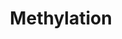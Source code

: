 ---
annotations:
- type: Pathway Ontology
  value: protein modification pathway
authors:
- MaintBot
- Ddigles
description: ''
last-edited: 2019-09-17
organisms:
- Rattus norvegicus
redirect_from:
- /index.php/Pathway:WP1282
- /instance/WP1282
schema-jsonld:
- '@context': https://schema.org/
  '@id': https://wikipathways.github.io/pathways/WP1282.html
  '@type': Dataset
  creator:
    '@type': Organization
    name: WikiPathways
  description: ''
  keywords:
  - Mat1a
  - S-Adenosylhomocysteine
  - Hnmt
  - O-methylated substrate
  - MAT2B
  - N-methylated substrate
  - NP_001102492.1
  - Phosphate
  - Tpmt
  - Comt
  - Substrate
  - PNMT
  - NP_001100289.1
  - L-Methionine
  - S-methylated substrate
  - S-Adenosylmethionine
  - RGD1560523_predicted
  - ATP
  license: CC0
  name: Methylation
seo: CreativeWork
title: Methylation
wpid: WP1282
---